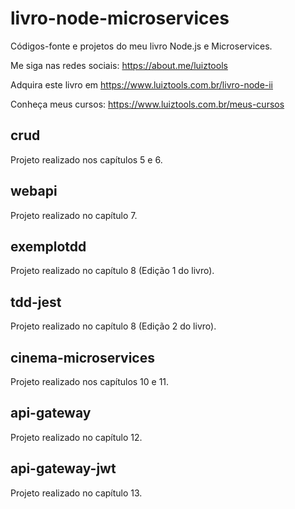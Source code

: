 # livro-node-microservices
Códigos-fonte e projetos do meu livro Node.js e Microservices.

Me siga nas redes sociais: https://about.me/luiztools

Adquira este livro em https://www.luiztools.com.br/livro-node-ii

Conheça meus cursos: https://www.luiztools.com.br/meus-cursos

## crud
Projeto realizado nos capítulos 5 e 6.

## webapi
Projeto realizado no capítulo 7.

## exemplotdd
Projeto realizado no capítulo 8 (Edição 1 do livro).

## tdd-jest
Projeto realizado no capítulo 8 (Edição 2 do livro).

## cinema-microservices
Projeto realizado nos capítulos 10 e 11.

## api-gateway
Projeto realizado no capítulo 12.

## api-gateway-jwt
Projeto realizado no capítulo 13.